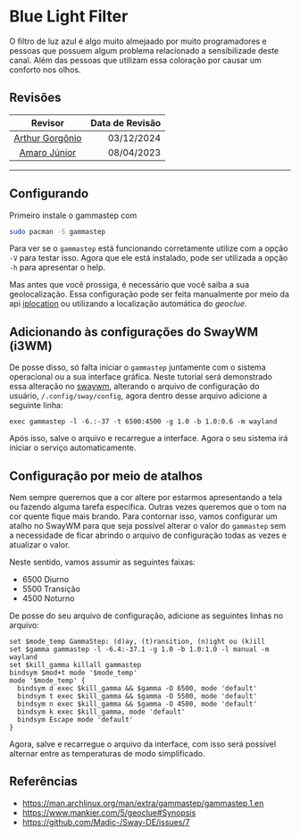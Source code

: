 # Blue Light Filter
O filtro de luz azul é algo muito almejaado por muito programadores e pessoas
que possuem algum problema relacionado a sensibilizade deste canal. Além das
pessoas que utilizam essa coloração por causar um conforto nos olhos.

## Revisões
| Revisor | Data de Revisão |
| :----: | ----: |
| [Arthur Gorgônio](https://github.com/Arthurgorgonio) | 03/12/2024 |
| [Amaro Júnior](https://github.com/porfirioamarojr) | 08/04/2023 |

---

## Configurando

Primeiro instale o gammastep com
```sh
sudo pacman -S gammastep
```

Para ver se o `gammastep` está funcionando corretamente utilize com a opção `-V`
para testar isso. Agora que ele está instalado, pode ser utilizada a opção `-h`
para apresentar o help.

Mas antes que você prossiga, é necessário que você saiba a sua geolocalização.
Essa configuração pode ser feita manualmente por meio da api
[iplocation](https://www.iplocation.net/myip) ou utilizando a localização
automática do _geoclue_.

## Adicionando às configurações do SwayWM (i3WM)
De posse disso, só falta iniciar o `gammastep` juntamente com o sistema
operacional ou a sua interface gráfica. Neste tutorial será demonstrado essa
alteração no [swaywm](https://swaywm.org/), alterando o arquivo de configuração
do usuário, `/.config/sway/config`, agora dentro desse arquivo adicione a
seguinte linha:
```
exec gammastep -l -6.:-37 -t 6500:4500 -g 1.0 -b 1.0:0.6 -m wayland
```
Após isso, salve o arquivo e recarregue a interface. Agora o seu sistema irá
iniciar o serviço automaticamente.

## Configuração por meio de atalhos
Nem sempre queremos que a cor altere por estarmos apresentando a tela ou fazendo
alguma tarefa específica. Outras vezes queremos que o tom na cor quente fique
mais brando. Para contornar isso, vamos configurar um atalho no SwayWM para que
seja possível alterar o valor do `gammastep` sem a necessidade de ficar abrindo
o arquivo de configuração todas as vezes e atualizar o valor.

Neste sentido, vamos assumir as seguintes faixas:
- 6500 Diurno
- 5500 Transição
- 4500 Noturno

De posse do seu arquivo de configuração, adicione as seguintes linhas no arquivo:
```
set $mode_temp GammaStep: (d)ay, (t)ransition, (n)ight ou (k)ill
set $gamma gammastep -l -6.4:-37.1 -g 1.0 -b 1.0:1.0 -l manual -m wayland
set $kill_gamma killall gammastep
bindsym $mod+t mode '$mode_temp'
mode '$mode_temp' {
  bindsym d exec $kill_gamma && $gamma -O 6500, mode 'default'
  bindsym t exec $kill_gamma && $gamma -O 5500, mode 'default'
  bindsym n exec $kill_gamma && $gamma -O 4500, mode 'default'
  bindsym k exec $kill_gamma, mode 'default'
  bindsym Escape mode 'default'
}
```

Agora, salve e recarregue o arquivo da interface, com isso será possível
alternar entre as temperaturas de modo simplificado.


## Referências
- https://man.archlinux.org/man/extra/gammastep/gammastep.1.en
- https://www.mankier.com/5/geoclue#Synopsis
- https://github.com/Madic-/Sway-DE/issues/7
